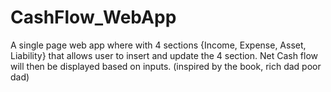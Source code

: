 # CashFlow_WebApp
A single page web app where with 4 sections {Income, Expense, Asset, Liability} that allows user to insert and update the 4 section. Net Cash flow will then be displayed based on inputs. (inspired by the book, rich dad poor dad)
